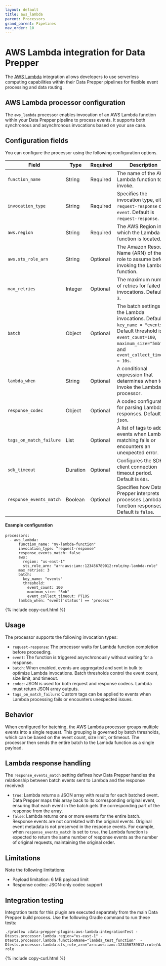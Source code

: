 ```yaml
---
layout: default
title: aws_lambda
parent: Processors
grand_parent: Pipelines
nav_order: 10
---
```


# AWS Lambda integration for Data Prepper

The [AWS Lambda](https://aws.amazon.com/lambda/) integration allows developers to use serverless computing capabilities within their Data Prepper pipelines for flexible event processing and data routing.

## AWS Lambda processor configuration

The `aws_lambda` processor enables invocation of an AWS Lambda function within your Data Prepper pipeline to process events. It supports both synchronous and asynchronous invocations based on your use case.

## Configuration fields

You can configure the processor using the following configuration options.

Field                | Type    | Required | Description                                                                 
-------------------- | ------- | -------- | ---------------------------------------------------------------------------- 
`function_name`      | String  | Required | The name of the AWS Lambda function to invoke.                               
`invocation_type`    | String  | Required | Specifies the invocation type, either `request-response` or `event`. Default is `request-response`.           
`aws.region`         | String  | Required | The AWS Region in which the Lambda function is located.                         
`aws.sts_role_arn`   | String  | Optional | The Amazon Resource Name (ARN) of the role to assume before invoking the Lambda function.               
`max_retries`        | Integer | Optional | The maximum number of retries for failed invocations. Default is `3`.             
`batch`              | Object  | Optional | The batch settings for the Lambda invocations. Default is `key_name = "events"`. Default threshold is `event_count=100`, `maximum_size="5mb"`, and `event_collect_timeout = 10s`.                            
`lambda_when`        | String  | Optional | A conditional expression that determines when to invoke the Lambda processor.     
`response_codec`     | Object  | Optional |  A codec configuration for parsing Lambda responses. Default is `json`.
`tags_on_match_failure` | List | Optional |  A list of tags to add to events when Lambda matching fails or encounters an unexpected error.
`sdk_timeout`        | Duration| Optional | Configures the SDK's client connection timeout period. Default is `60s`. 
`response_events_match` | Boolean | Optional | Specifies how Data Prepper interprets and processes Lambda function responses. Default is `false`.

#### Example configuration

```
processors:
  - aws_lambda:
      function_name: "my-lambda-function"
      invocation_type: "request-response"
      response_events_match: false
      aws:
        region: "us-east-1"
        sts_role_arn: "arn:aws:iam::123456789012:role/my-lambda-role"
      max_retries: 3
      batch:
        key_name: "events"
        threshold:
          event_count: 100
          maximum_size: "5mb"
          event_collect_timeout: PT10S
      lambda_when: "event['status'] == 'process'"

```
{% include copy-curl.html %}

## Usage

The processor supports the following invocation types:

- `request-response`: The processor waits for Lambda function completion before proceeding.
- `event`: The function is triggered asynchronously without waiting for a response.
- `batch`: When enabled, events are aggregated and sent in bulk to optimize Lambda invocations. Batch thresholds control the event count, size limit, and timeout.
- `codec`: JSON is used for both request and response codecs. Lambda must return JSON array outputs.
- `tags_on_match_failure`: Custom tags can be applied to events when Lambda processing fails or encounters unexpected issues.

## Behavior

When configured for batching, the AWS Lambda processor groups multiple events into a single request. This grouping is governed by batch thresholds, which can be based on the event count, size limit, or timeout. The processor then sends the entire batch to the Lambda function as a single payload.

## Lambda response handling

The `response_events_match` setting defines how Data Prepper handles the relationship between batch events sent to Lambda and the response received:

- `true`: Lambda returns a JSON array with results for each batched event. Data Prepper maps this array back to its corresponding original event, ensuring that each event in the batch gets the corresponding part of the response from the array.
- `false`: Lambda returns one or more events for the entire batch. Response events are not correlated with the original events. Original event metadata is not preserved in the response events. For example, when `response_events_match` is set to `true`, the Lambda function is expected to return the same number of response events as the number of original requests, maintaining the original order.

## Limitations

Note the following limitations:

- Payload limitation: 6 MB payload limit
- Response codec: JSON-only codec support

## Integration testing

Integration tests for this plugin are executed separately from the main Data Prepper build process. Use the following Gradle command to run these tests:

```
./gradlew :data-prepper-plugins:aws-lambda:integrationTest -Dtests.processor.lambda.region="us-east-1" -Dtests.processor.lambda.functionName="lambda_test_function"  -Dtests.processor.lambda.sts_role_arn="arn:aws:iam::123456789012:role/dataprepper-role
```

{% include copy-curl.html %}
